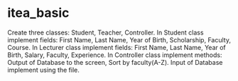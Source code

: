 # itea_basic
Create three classes: Student, Teacher, Controller.
In Student class implement fields: First Name, Last Name, 
Year of Birth, Scholarship, Faculty, Course.
In Lecturer class implement fields:  First Name, Last Name, 
Year of Birth, Salary, Faculty, Experience.
In Controller class implement methods:  Output of Database to 
the screen, Sort by faculty(A-Z).
Input of Database implement using the file.